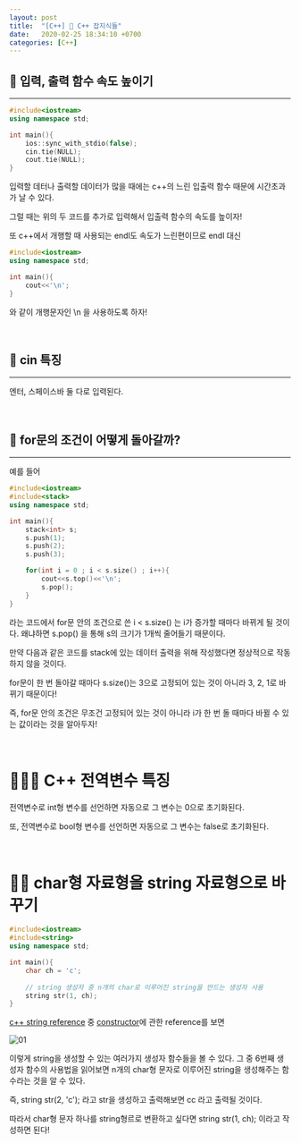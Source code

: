 ```yaml
---
layout: post
title:  "[C++] 👰 C++ 잡지식들"
date:   2020-02-25 18:34:10 +0700
categories: [C++]
---
```


## 👰 입력, 출력 함수 속도 높이기
---

~~~c++
#include<iostream>
using namespace std;

int main(){
	ios::sync_with_stdio(false);
	cin.tie(NULL);
	cout.tie(NULL);
}
~~~

입력할 데터나 출력할 데이터가 많을 때에는 c++의 느린 입출력 함수 때문에 시간초과가 날 수 있다.

그럴 때는 위의 두 코드를 추가로 입력해서 입출력 함수의 속도를 높이자!

또 c++에서 개행할 때 사용되는 endl도 속도가 느린편이므로 endl 대신

~~~c++
#include<iostream>
using namespace std;

int main(){
	cout<<'\n';
}
~~~

와 같이 개행문자인 \n 을 사용하도록 하자!

<br>

## 👰 cin 특징
---

엔터, 스페이스바 둘 다로 입력된다.

<br>

## 👰 for문의 조건이 어떻게 돌아갈까?
---

예를 들어

~~~c++
#include<iostream>
#include<stack>
using namespace std;

int main(){
	stack<int> s;
	s.push(1);
	s.push(2);
	s.push(3);

	for(int i = 0 ; i < s.size() ; i++){
		cout<<s.top()<<'\n';
		s.pop();
	}
}
~~~

라는 코드에서 for문 안의 조건으로 쓴 i < s.size() 는 i가 증가할 때마다 바뀌게 될 것이다. 왜냐하면 s.pop() 을 통해 s의 크기가 1개씩 줄어들기 때문이다.

만약 다음과 같은 코드를 stack에 있는 데이터 출력을 위해 작성했다면 정상적으로 작동하지 않을 것이다.

for문이 한 번 돌아갈 때마다 s.size()는 3으로 고정되어 있는 것이 아니라 3, 2, 1로 바뀌기 때문이다!

즉, for문 안의 조건은 무조건 고정되어 있는 것이 아니라 i가 한 번 돌 때마다 바뀔 수 있는 값이라는 것을 알아두자!

<br>

# 👨🏻‍🏫 C++ 전역변수 특징

전역변수로 int형 변수를 선언하면 자동으로 그 변수는 0으로 초기화된다.

또, 전역변수로 bool형 변수를 선언하면 자동으로 그 변수는 false로 초기화된다.

<br>

# 👨🏻‍ char형 자료형을 string 자료형으로 바꾸기

~~~c++
#include<iostream>
#include<string>
using namespace std;

int main(){
	char ch = 'c';
	
	// string 생성자 중 n개의 char로 이루어진 string을 만드는 생성자 사용
	string str(1, ch);
}
~~~

[c++ string reference](http://www.cplusplus.com/reference/string/string/) 중 [constructor](http://www.cplusplus.com/reference/string/string/string/)에 관한 reference를 보면

![01](https://user-images.githubusercontent.com/31889335/76698251-0c1c9d80-66e4-11ea-8506-4784804a066a.PNG)

이렇게 string을 생성할 수 있는 여러가지 생성자 함수들을 볼 수 있다. 그 중 6번째 생성자 함수의 사용법을 읽어보면 n개의 char형 문자로 이루어진 string을 생성해주는 함수라는 것을 알 수 있다.

즉, string str(2, 'c'); 라고 str을 생성하고 출력해보면 cc 라고 출력될 것이다.

따라서 char형 문자 하나를 string형르로 변환하고 싶다면 string str(1, ch); 이라고 작성하면 된다!

<br>

